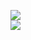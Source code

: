 [![](https://img.shields.io/badge/Made%20With-Github%20Spray-lightgrey.svg?style=for-the-badge&logo=github)](https://github.com/Annihil/github-spray#8676)  
[![](https://i.imgur.com/2DrTn0Z.gif)](https://github.com/Annihil/github-spray)